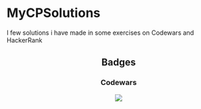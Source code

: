 # MyCPSolutions
I few solutions i have made in some exercises on Codewars and HackerRank


<h2 align="center">Badges</h2>

<h3 align="center">Codewars</h3>

<p align="center">
  <a href="https://www.codewars.com/users/Shinji-Mimura"><img src="https://www.codewars.com/users/Shinji-Mimura/badges/large"/></a>
</p>

